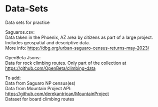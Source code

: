 # Data-Sets
Data sets for practice

Saguaros.csv:<br />
Data taken in the Phoenix, AZ area by citizens as part of a large project. Includes geospatial and descriptive data.<br />
More info: https://dbg.org/urban-saguaro-census-returns-may-2023/<br />

OpenBeta Jsons:<br />
Data for rock climbing routes. Only part of the collection at https://github.com/OpenBeta/climbing-data<br />

To add:<br />
Data from Saguaro NP census(es)<br />
Data from Mountain Project API: https://github.com/derekantrican/MountainProject<br />
Dataset for board climbing routes<br />

